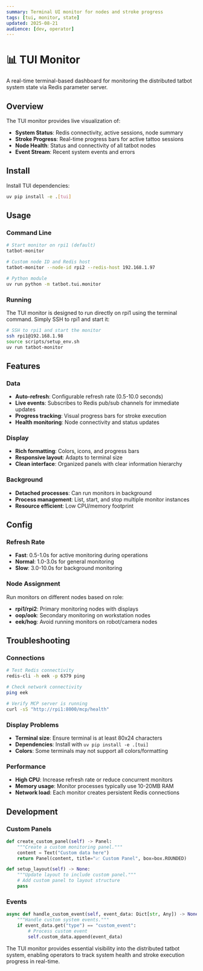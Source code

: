 ```yaml
---
summary: Terminal UI monitor for nodes and stroke progress
tags: [tui, monitor, state]
updated: 2025-08-21
audience: [dev, operator]
---
```


# 📊 TUI Monitor

A real-time terminal-based dashboard for monitoring the distributed tatbot system state via Redis parameter server.

## Overview

The TUI monitor provides live visualization of:

- **System Status**: Redis connectivity, active sessions, node summary
- **Stroke Progress**: Real-time progress bars for active tattoo sessions
- **Node Health**: Status and connectivity of all tatbot nodes
- **Event Stream**: Recent system events and errors

## Install

Install TUI dependencies:

```bash
uv pip install -e .[tui]
```

## Usage

### Command Line

```bash
# Start monitor on rpi1 (default)
tatbot-monitor

# Custom node ID and Redis host
tatbot-monitor --node-id rpi2 --redis-host 192.168.1.97

# Python module
uv run python -m tatbot.tui.monitor
```

### Running

The TUI monitor is designed to run directly on rpi1 using the terminal command. Simply SSH to rpi1 and start it:

```bash
# SSH to rpi1 and start the monitor
ssh rpi1@192.168.1.98
source scripts/setup_env.sh
uv run tatbot-monitor
```


## Features

### Data

- **Auto-refresh**: Configurable refresh rate (0.5-10.0 seconds)  
- **Live events**: Subscribes to Redis pub/sub channels for immediate updates
- **Progress tracking**: Visual progress bars for stroke execution
- **Health monitoring**: Node connectivity and status updates

### Display

- **Rich formatting**: Colors, icons, and progress bars
- **Responsive layout**: Adapts to terminal size
- **Clean interface**: Organized panels with clear information hierarchy

### Background  

- **Detached processes**: Can run monitors in background
- **Process management**: List, start, and stop multiple monitor instances
- **Resource efficient**: Low CPU/memory footprint

## Config

### Refresh Rate

- **Fast**: 0.5-1.0s for active monitoring during operations
- **Normal**: 1.0-3.0s for general monitoring  
- **Slow**: 3.0-10.0s for background monitoring

### Node Assignment

Run monitors on different nodes based on role:

- **rpi1/rpi2**: Primary monitoring nodes with displays
- **oop/ook**: Secondary monitoring on workstation nodes
- **eek/hog**: Avoid running monitors on robot/camera nodes

## Troubleshooting

### Connections

```bash
# Test Redis connectivity
redis-cli -h eek -p 6379 ping

# Check network connectivity  
ping eek

# Verify MCP server is running
curl -sS "http://rpi1:8000/mcp/health"
```

### Display Problems

- **Terminal size**: Ensure terminal is at least 80x24 characters
- **Dependencies**: Install with `uv pip install -e .[tui]`
- **Colors**: Some terminals may not support all colors/formatting

### Performance

- **High CPU**: Increase refresh rate or reduce concurrent monitors
- **Memory usage**: Monitor processes typically use 10-20MB RAM
- **Network load**: Each monitor creates persistent Redis connections

## Development

### Custom Panels

```python
def create_custom_panel(self) -> Panel:
    """Create a custom monitoring panel."""
    content = Text("Custom data here")
    return Panel(content, title="📈 Custom Panel", box=box.ROUNDED)

def setup_layout(self) -> None:
    """Update layout to include custom panel."""
    # Add custom panel to layout structure
    pass
```

### Events

```python
async def handle_custom_event(self, event_data: Dict[str, Any]) -> None:
    """Handle custom system events."""
    if event_data.get("type") == "custom_event":
        # Process custom event
        self.custom_data.append(event_data)
```

The TUI monitor provides essential visibility into the distributed tatbot system, enabling operators to track system health and stroke execution progress in real-time.
